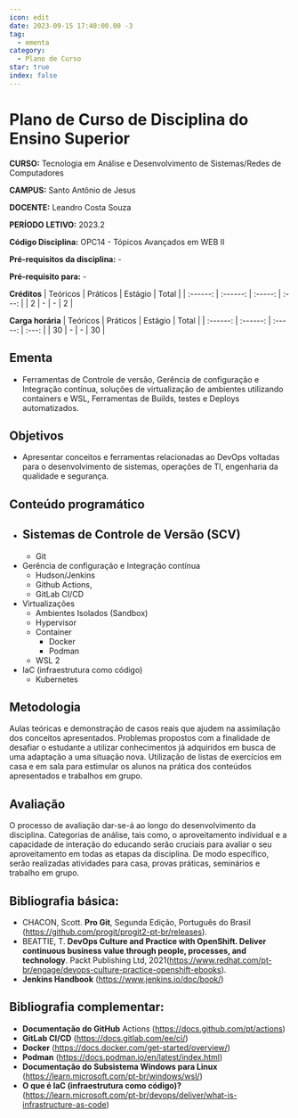 ```yaml
---
icon: edit
date: 2023-09-15 17:40:00.00 -3
tag:
  - ementa
category:
  - Plano de Curso
star: true
index: false
---
```


# Plano de Curso de Disciplina do Ensino Superior

**CURSO:** Tecnologia em Análise e Desenvolvimento de Sistemas/Redes de Computadores

**CAMPUS:** Santo Antônio de Jesus

**DOCENTE:** Leandro Costa Souza

**PERÍODO LETIVO:** 2023.2

**Código Disciplina:** OPC14 - Tópicos Avançados em WEB II

**Pré-requisitos da disciplina:** -

**Pré-requisito para:** -

**Créditos**
| Teóricos | Práticos | Estágio | Total |
| :------: | :------: | :-----: | :---: |
|    2     |    -     |    -    |   2   |


**Carga horária**
| Teóricos | Práticos | Estágio | Total |
| :------: | :------: | :-----: | :---: |
|    30    |    -     |    -    |  30   |

## Ementa

- Ferramentas de Controle de versão, Gerência de configuração e Integração contínua, soluções de virtualização de ambientes utilizando containers e WSL, Ferramentas de Builds, testes e Deploys automatizados.

## Objetivos
- Apresentar conceitos e ferramentas relacionadas ao DevOps voltadas para o desenvolvimento de sistemas, operações de TI, engenharia da qualidade e segurança.

## Conteúdo programático
- Sistemas de Controle de Versão (SCV)
  - 
  - Git
- Gerência de configuração e Integração contínua
  - Hudson/Jenkins
  - Github Actions,
  - GitLab CI/CD
- Virtualizações
  - Ambientes Isolados (Sandbox)
  - Hypervisor
  - Container
    - Docker
    - Podman
  - WSL 2
- IaC (infraestrutura como código)
  - Kubernetes

## Metodologia

Aulas teóricas e demonstração de casos reais que ajudem na assimilação dos conceitos apresentados. Problemas propostos com a finalidade de desafiar o estudante a utilizar conhecimentos já adquiridos em busca de uma adaptação a uma situação nova. Utilização de listas de exercícios em casa e em sala para estimular os alunos na prática dos conteúdos apresentados e trabalhos em grupo.

## Avaliação

O processo de avaliação dar-se-á ao longo do desenvolvimento da disciplina. Categorias de análise, tais como, o aproveitamento individual e a capacidade de interação do educando serão cruciais para avaliar o seu aproveitamento em todas as etapas da disciplina. De modo específico, serão realizadas atividades para casa, provas práticas, seminários e trabalho em grupo.

## Bibliografia básica:

- CHACON, Scott. **Pro Git**, Segunda Edição, Português do Brasil (https://github.com/progit/progit2-pt-br/releases).
- BEATTIE, T. **DevOps Culture and Practice with OpenShift. Deliver continuous business value through people, processes, and technology**. Packt Publishing Ltd, 2021(https://www.redhat.com/pt-br/engage/devops-culture-practice-openshift-ebooks).
- **Jenkins Handbook** (https://www.jenkins.io/doc/book/)

## Bibliografia complementar:
- **Documentação do GitHub** Actions (https://docs.github.com/pt/actions)
- **GitLab CI/CD** (https://docs.gitlab.com/ee/ci/)
- **Docker** (https://docs.docker.com/get-started/overview/)
- **Podman** (https://docs.podman.io/en/latest/index.html)
- **Documentação do Subsistema Windows para Linux** (https://learn.microsoft.com/pt-br/windows/wsl/)
- **O que é IaC (infraestrutura como código)?** (https://learn.microsoft.com/pt-br/devops/deliver/what-is-infrastructure-as-code)